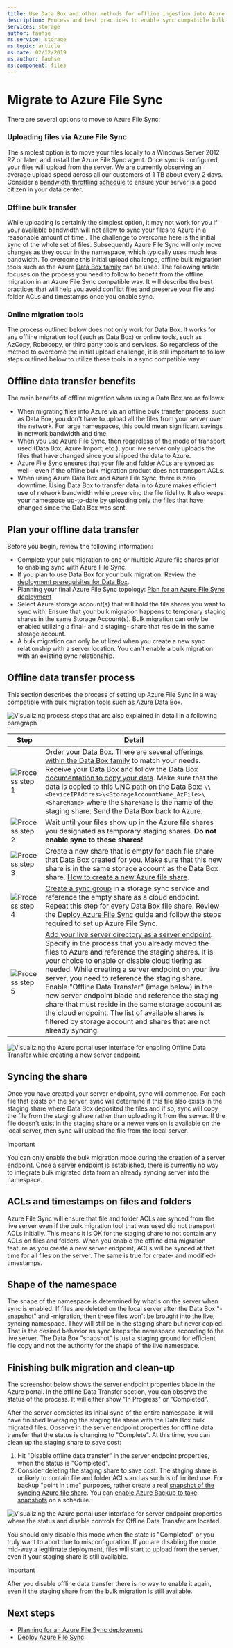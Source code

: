 ```yaml
---
title: Use Data Box and other methods for offline ingestion into Azure File Sync.
description: Process and best practices to enable sync compatible bulk migration support.
services: storage
author: fauhse
ms.service: storage
ms.topic: article
ms.date: 02/12/2019
ms.author: fauhse
ms.component: files
---
```


# Migrate to Azure File Sync
There are several options to move to Azure File Sync:

### Uploading files via Azure File Sync
The simplest option is to move your files locally to a Windows Server 2012 R2 or later,  and install the Azure File Sync agent. Once sync is configured, your files will upload from the server. We are currently observing an average upload speed across all our customers of 1 TB about every 2 days.
Consider a [bandwidth throttling schedule](storage-sync-files-server-registration.md#ensuring-azure-file-sync-is-a-good-neighbor-in-your-datacenter) to ensure your server is a good citizen in your data center.

### Offline bulk transfer
While uploading is certainly the simplest option, it may not work for you if your available bandwidth will not allow to sync your files to Azure in a reasonable amount of time . The challenge to overcome here is the initial sync of the whole set of files. Subsequently Azure File Sync will only move changes as they occur in the namespace, which typically uses much less bandwidth.
To overcome this initial upload challenge, offline bulk migration tools such as the Azure [Data Box family](https://azure.microsoft.com/services/storage/databox) can be used. The following article focuses on the process you need to follow to benefit from the offline migration in an Azure File Sync compatible way. It will describe the best practices that will help you avoid conflict files and preserve your file and folder ACLs and timestamps once you enable sync.

### Online migration tools
The process outlined below does not only work for Data Box. It works for any offline migration tool (such as Data Box) or online tools, such as AzCopy, Robocopy, or third party tools and services. So regardless of the method to overcome the initial upload challenge, it is still important to follow steps outlined below to utilize these tools in a sync compatible way.


## Offline data transfer benefits
The main benefits of offline migration when using a Data Box are as follows:

- When migrating files into Azure via an offline bulk transfer process, such as Data Box, you don't have to upload all the files from your server over the network. For large namespaces, this could mean significant savings in network bandwidth and time.
- When you use Azure File Sync, then regardless of the mode of transport used (Data Box, Azure Import, etc.), your live server only uploads the files that have changed since you shipped the data to Azure.
- Azure File Sync ensures that your file and folder ACLs are synced as well - even if the offline bulk migration product does not transport ACLs.
- When using Azure Data Box and Azure File Sync, there is zero downtime. Using Data Box to transfer data in to Azure makes efficient use of network bandwidth while preserving the file fidelity. It also keeps your namespace up-to-date by uploading only the files that have changed since the Data Box was sent.

## Plan your offline data transfer
Before you begin, review the following information:

- Complete your bulk migration to one or multiple Azure file shares prior to enabling sync with Azure File Sync.
- If you plan to use Data Box for your bulk migration: Review the [deployment prerequisites for Data Box](../../databox/data-box-deploy-ordered.md#prerequisites).
- Planning your final Azure File Sync topology: [Plan for an Azure File Sync deployment](storage-sync-files-planning.md)
- Select Azure storage account(s) that will hold the file shares you want to sync with. Ensure that your bulk migration happens to temporary staging shares in the same Storage Account(s). Bulk migration can only be enabled utilizing a final- and a staging- share that reside in the same storage account.
- A bulk migration can only be utilized when you create a new sync relationship with a server location. You can't enable a bulk migration with an existing sync relationship.

## Offline data transfer process
This section describes the process of setting up Azure File Sync in a way compatible with bulk migration tools such as Azure Data Box.

![Visualizing process steps that are also explained in detail in a following paragraph](media/storage-sync-files-offline-data-transfer/data-box-integration-1-600.png)

| Step | Detail |
|---|---------------------------------------------------------------------------------------|
| ![Process step 1](media/storage-sync-files-offline-data-transfer/bullet_1.png) | [Order your Data Box](../../databox/data-box-deploy-ordered.md). There are [several offerings within the Data Box family](https://azure.microsoft.com/services/storage/databox/data) to match your needs. Receive your Data Box and follow the Data Box [documentation to copy your data](../../databox/data-box-deploy-copy-data.md#copy-data-to-data-box). Make sure that the data is copied to this UNC path on the Data Box: `\\<DeviceIPAddres>\<StorageAccountName_AzFile>\<ShareName>` where the `ShareName` is the name of the staging share. Send the Data Box back to Azure. |
| ![Process step 2](media/storage-sync-files-offline-data-transfer/bullet_2.png) | Wait until your files show up in the Azure file shares you designated as temporary staging shares. **Do not enable sync to these shares!** |
| ![Process step 3](media/storage-sync-files-offline-data-transfer/bullet_3.png) | Create a new share that is empty for each file share that Data Box created for you. Make sure that this new share is in the same storage account as the Data Box share. [How to create a new Azure file share](storage-how-to-create-file-share.md). |
| ![Process step 4](media/storage-sync-files-offline-data-transfer/bullet_4.png) | [Create a sync group](storage-sync-files-deployment-guide.md#create-a-sync-group-and-a-cloud-endpoint) in a storage sync service and reference the empty share as a cloud endpoint. Repeat this step for every Data Box file share. Review the [Deploy Azure File Sync](storage-sync-files-deployment-guide.md) guide and follow the steps required to set up Azure File Sync. |
| ![Process step 5](media/storage-sync-files-offline-data-transfer/bullet_5.png) | [Add your live server directory as a server endpoint](storage-sync-files-deployment-guide.md#create-a-server-endpoint). Specify in the process that you already moved the files to Azure and reference the staging shares. It is your choice to enable or disable cloud tiering as needed. While creating a server endpoint on your live server, you need to reference the staging share. Enable "Offline Data Transfer" (image below) in the new server endpoint blade and reference the staging share that must reside in the same storage account as the cloud endpoint. The list of available shares is filtered by storage account and shares that are not already syncing. |

![Visualizing the Azure portal user interface for enabling Offline Data Transfer while creating a new server endpoint.](media/storage-sync-files-offline-data-transfer/data-box-integration-2-600.png)

## Syncing the share
Once you have created your server endpoint, sync will commence. For each file that exists on the server, sync will determine if this file also exists in the staging share where Data Box deposited the files and if so, sync will copy the file from the staging share rather than uploading it from the server. If the file doesn't exist in the staging share or a newer version is available on the local server, then sync will upload the file from the local server.

> [!IMPORTANT]
> You can only enable the bulk migration mode during the creation of a server endpoint. Once a server endpoint is established, there is currently no way to integrate bulk migrated data from an already syncing server into the namespace.

## ACLs and timestamps on files and folders
Azure File Sync will ensure that file and folder ACLs are synced from the live server even if the bulk migration tool that was used did not transport ACLs initially. This means it is OK for the staging share to not contain any ACLs on files and folders. When you enable the offline data migration feature as you create a new server endpoint, ACLs will be synced at that time for all files on the server. The same is true for create- and modified- timestamps.

## Shape of the namespace
The shape of the namespace is determined by what's on the server when sync is enabled. If files are deleted on the local server after the Data Box "-snapshot" and -migration, then these files won't be brought into the live, syncing namespace. They will still be in the staging share but never copied. That is the desired behavior as sync keeps the namespace according to the live server. The Data Box "snapshot" is just a staging ground for efficient file copy and not the authority for the shape of the live namespace.

## Finishing bulk migration and clean-up
The screenshot below shows the server endpoint properties blade in the Azure portal. In the offline Data Transfer section, you can observe the status of the process. It will either show "In Progress" or "Completed".

After the server completes its initial sync of the entire namespace, it will have finished leveraging the staging file share with the Data Box bulk migrated files. Observe in the server endpoint properties for offline data transfer that the status is changing to "Complete". At this time, you can clean up the staging share to save cost:

1. Hit "Disable offline data transfer" in the server endpoint properties, when the status is "Completed".
2. Consider deleting the staging share to save cost. The staging share is unlikely to contain file and folder ACLs and as such is of limited use. For backup "point in time" purposes, rather create a real [snapshot of the syncing Azure file share](storage-snapshots-files.md). You can [enable Azure Backup to take snapshots]( ../../backup/backup-azure-files.md) on a schedule.

![Visualizing the Azure portal user interface for server endpoint properties where the status and disable controls for Offline Data Transfer are located.](media/storage-sync-files-offline-data-transfer/data-box-integration-3-444.png)

You should only disable this mode when the state is "Completed" or you truly want to abort due to misconfiguration. If you are disabling the mode mid-way a legitimate deployment, files will start to upload from the server, even if your staging share is still available.

> [!IMPORTANT]
> After you disable offline data transfer there is no way to enable it again, even if the staging share from the bulk migration is still available.

## Next steps
- [Planning for an Azure File Sync deployment](storage-sync-files-planning.md)
- [Deploy Azure File Sync](storage-sync-files-deployment-guide.md)
